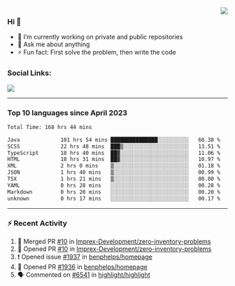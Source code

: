 <!--
<a href="https://wuffy.eu">
  <img align="right" src="https://github.com/ngloader/ngloader/blob/devcard/devcard.png" height="410" width="300" alt="NgLoader's Dev Card"/>
</a>
-->

<a href="https://wuffy.eu">
  <img align="right" src="https://github-readme-stats.vercel.app/api?username=ngloader&count_private=true&include_all_commits=true&show_icons=true&theme=dracula" />
</a>

### Hi 👋
- 🔭 I’m currently working on private and public repositories
- 💬 Ask me about anything
- ⚡ Fun fact: First solve the problem, then write the code

### Social Links:
<a href="https://discord.gg/jUtRU5Q">
  <img src="https://dcbadge.vercel.app/api/shield/128286216708685824?style=flat&theme=clean&compact=true" />
</a>

<!--
---

<div>
  <img src="https://github-readme-stats.vercel.app/api/wakatime?username=NgLoader&api_domain=wakapi.wuffy.dev&bg_color=282a36&title_color=ff6e96&icon_color=2F855A&text_color=ffffff&custom_title=Week%20Stats&layout=compact" />
</div>

---

<div>
  <img height="170" align="left" src="https://github-readme-stats.vercel.app/api?username=ngloader&count_private=true&include_all_commits=true&show_icons=true&theme=dracula" />
  <img src="https://github-readme-stats.vercel.app/api/top-langs/?username=ngloader&layout=compact&theme=dracula" />
</div>

---

<a href="https://github.com/ryo-ma/github-profile-trophy">
  <img width=800 src="https://github-profile-trophy.vercel.app/?username=ngloader&column=8&theme=dracula&no-frame=true"/>
</a>
-->

---

### Top 10 languages since April 2023

<!--START_SECTION:waka-->

```txt
Total Time: 168 hrs 44 mins

Java             101 hrs 54 mins ███████████████░░░░░░░░░░   60.38 %
SCSS             22 hrs 48 mins  ███▒░░░░░░░░░░░░░░░░░░░░░   13.51 %
TypeScript       18 hrs 40 mins  ██▓░░░░░░░░░░░░░░░░░░░░░░   11.06 %
HTML             18 hrs 31 mins  ██▓░░░░░░░░░░░░░░░░░░░░░░   10.97 %
XML              2 hrs 0 mins    ▒░░░░░░░░░░░░░░░░░░░░░░░░   01.18 %
JSON             1 hrs 40 mins   ▒░░░░░░░░░░░░░░░░░░░░░░░░   00.99 %
TSX              1 hrs 21 mins   ▒░░░░░░░░░░░░░░░░░░░░░░░░   00.80 %
YAML             0 hrs 28 mins   ░░░░░░░░░░░░░░░░░░░░░░░░░   00.28 %
Markdown         0 hrs 20 mins   ░░░░░░░░░░░░░░░░░░░░░░░░░   00.20 %
unknown          0 hrs 17 mins   ░░░░░░░░░░░░░░░░░░░░░░░░░   00.17 %
```

<!--END_SECTION:waka-->

---

### :zap: Recent Activity
<!--START_SECTION:activity-->
1. 🎉 Merged PR [#10](https://github.com/Imprex-Development/zero-inventory-problems/pull/10) in [Imprex-Development/zero-inventory-problems](https://github.com/Imprex-Development/zero-inventory-problems)
2. 💪 Opened PR [#10](https://github.com/Imprex-Development/zero-inventory-problems/pull/10) in [Imprex-Development/zero-inventory-problems](https://github.com/Imprex-Development/zero-inventory-problems)
3. ❗ Opened issue [#1937](https://github.com/benphelps/homepage/issues/1937) in [benphelps/homepage](https://github.com/benphelps/homepage)
4. 💪 Opened PR [#1936](https://github.com/benphelps/homepage/pull/1936) in [benphelps/homepage](https://github.com/benphelps/homepage)
5. 🗣 Commented on [#6541](https://github.com/highlight/highlight/pull/6541#issuecomment-1709201164) in [highlight/highlight](https://github.com/highlight/highlight)
<!--END_SECTION:activity-->
